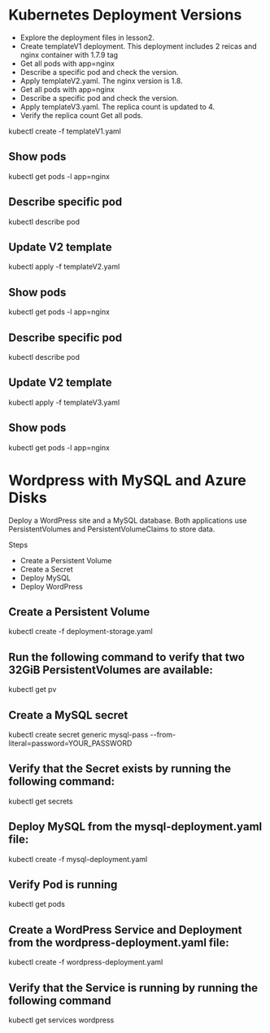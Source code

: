 # Kubernetes Deployment Versions

* Explore the deployment files in lesson2.
* Create  templateV1 deployment. This deployment includes 2 reicas and nginx container with 1.7.9 tag
* Get all pods with app=nginx
* Describe a specific pod and check the version.
* Apply templateV2.yaml. The nginx version is 1.8.
* Get all pods with app=nginx
* Describe a specific pod and check the version.
* Apply templateV3.yaml. The replica count is updated to 4. 
* Verify the replica count Get all pods.

kubectl create -f templateV1.yaml

## Show pods
kubectl get pods -l app=nginx

## Describe specific pod
kubectl describe pod <pod-name>

## Update V2 template 
kubectl apply -f templateV2.yaml

## Show pods
kubectl get pods -l app=nginx

## Describe specific pod
kubectl describe pod <pod-name>

## Update V2 template
kubectl apply -f templateV3.yaml

## Show pods
kubectl get pods -l app=nginx

# Wordpress with MySQL and Azure Disks

Deploy a WordPress site and a MySQL database. Both applications use PersistentVolumes and PersistentVolumeClaims to store data.

Steps
* Create a Persistent Volume
* Create a Secret
* Deploy MySQL
* Deploy WordPress

## Create a Persistent Volume

kubectl create -f deployment-storage.yaml

## Run the following command to verify that two 32GiB PersistentVolumes are available:

kubectl get pv

## Create a MySQL secret

kubectl create secret generic mysql-pass --from-literal=password=YOUR_PASSWORD

## Verify that the Secret exists by running the following command:

kubectl get secrets

## Deploy MySQL from the mysql-deployment.yaml file:

kubectl create -f mysql-deployment.yaml

## Verify Pod is running 

kubectl get pods

## Create a WordPress Service and Deployment from the wordpress-deployment.yaml file:

kubectl create -f wordpress-deployment.yaml

## Verify that the Service is running by running the following command

kubectl get services wordpress




